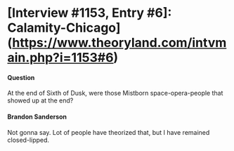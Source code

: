# [Interview #1153, Entry #6]: Calamity-Chicago](https://www.theoryland.com/intvmain.php?i=1153#6)

#### Question

At the end of Sixth of Dusk, were those Mistborn space-opera-people that showed up at the end?

#### Brandon Sanderson

Not gonna say. Lot of people have theorized that, but I have remained closed-lipped.

